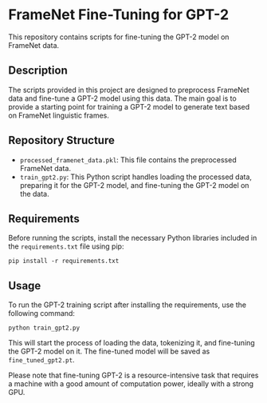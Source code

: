 # FrameNet Fine-Tuning for GPT-2

This repository contains scripts for fine-tuning the GPT-2 model on FrameNet data.

## Description

The scripts provided in this project are designed to preprocess FrameNet data and fine-tune a GPT-2 model using this data. The main goal is to provide a starting point for training a GPT-2 model to generate text based on FrameNet linguistic frames.

## Repository Structure

- `processed_framenet_data.pkl`: This file contains the preprocessed FrameNet data.
- `train_gpt2.py`: This Python script handles loading the processed data, preparing it for the GPT-2 model, and fine-tuning the GPT-2 model on the data.

## Requirements

Before running the scripts, install the necessary Python libraries included in the `requirements.txt` file using pip:

```
pip install -r requirements.txt
```

## Usage

To run the GPT-2 training script after installing the requirements, use the following command:

```
python train_gpt2.py
```

This will start the process of loading the data, tokenizing it, and fine-tuning the GPT-2 model on it. The fine-tuned model will be saved as `fine_tuned_gpt2.pt`.

Please note that fine-tuning GPT-2 is a resource-intensive task that requires a machine with a good amount of computation power, ideally with a strong GPU.


